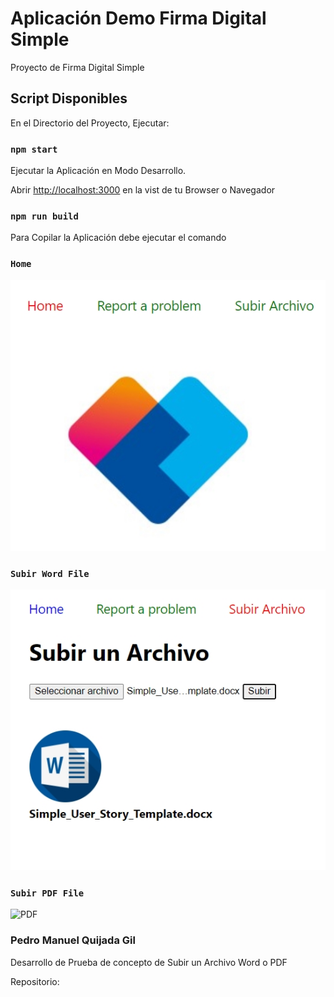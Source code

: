 # Aplicación Demo Firma Digital Simple

Proyecto de Firma Digital Simple

## Script Disponibles

En el Directorio del Proyecto, Ejecutar:

### `npm start`

Ejecutar la Aplicación en Modo Desarrollo.

Abrir [http://localhost:3000](http://localhost:3000) en la vist de tu Browser o Navegador

### `npm run build`

Para Copilar la Aplicación debe ejecutar el comando

### `Home`
![HOME](https://github.com/quijadap/firma-digital/blob/master/public/Subir0.jpg) 
### `Subir Word File`

![WORD](https://github.com/quijadap/firma-digital/blob/master/public/Subir.jpg)

### `Subir PDF File`

![PDF](https://github.com/quijadap/firma-digital/blob/master/public/Subir1.jpg)

### Pedro Manuel Quijada Gil
Desarrollo de Prueba de concepto de Subir un Archivo Word o PDF

Repositorio:
